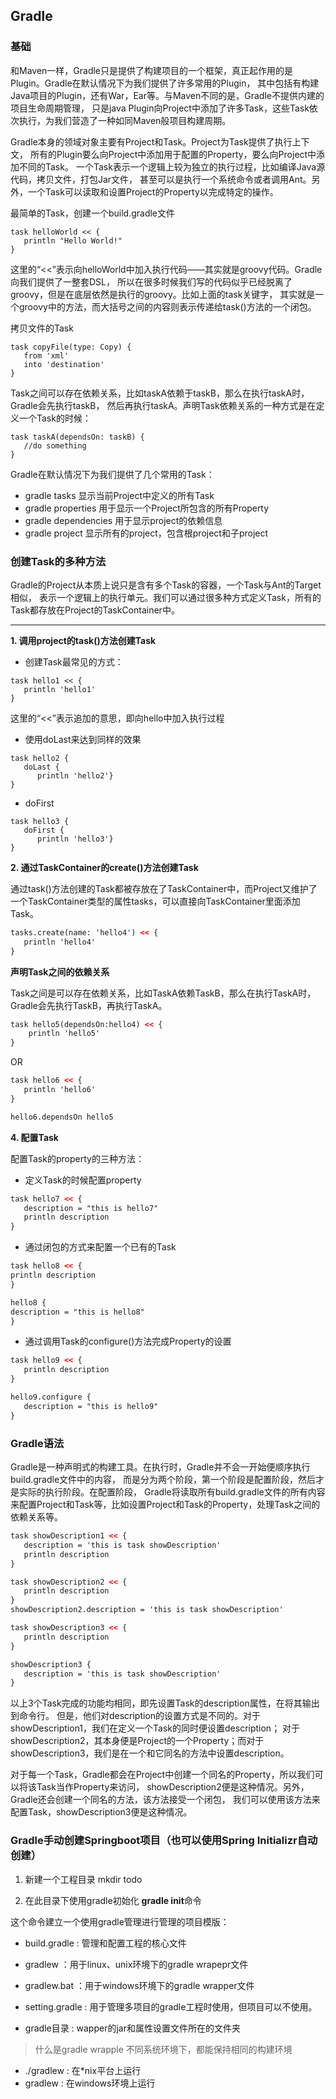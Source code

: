 ## Gradle

### 基础

和Maven一样，Gradle只是提供了构建项目的一个框架，真正起作用的是Plugin。Gradle在默认情况下为我们提供了许多常用的Plugin，
其中包括有构建Java项目的Plugin，还有War，Ear等。与Maven不同的是，Gradle不提供内建的项目生命周期管理，
只是java Plugin向Project中添加了许多Task，这些Task依次执行，为我们营造了一种如同Maven般项目构建周期。

Gradle本身的领域对象主要有Project和Task。Project为Task提供了执行上下文，
所有的Plugin要么向Project中添加用于配置的Property，要么向Project中添加不同的Task。
一个Task表示一个逻辑上较为独立的执行过程，比如编译Java源代码，拷贝文件，打包Jar文件，
甚至可以是执行一个系统命令或者调用Ant。另外，一个Task可以读取和设置Project的Property以完成特定的操作。

最简单的Task，创建一个build.gradle文件

    task helloWorld << {
       println "Hello World!"
    }
    
这里的“<<”表示向helloWorld中加入执行代码——其实就是groovy代码。Gradle向我们提供了一整套DSL，
所以在很多时候我们写的代码似乎已经脱离了groovy，但是在底层依然是执行的groovy。比如上面的task关键字，
其实就是一个groovy中的方法，而大括号之间的内容则表示传递给task()方法的一个闭包。

拷贝文件的Task

    task copyFile(type: Copy) {
       from 'xml'
       into 'destination'
    }
    
Task之间可以存在依赖关系，比如taskA依赖于taskB，那么在执行taskA时，Gradle会先执行taskB，
然后再执行taskA。声明Task依赖关系的一种方式是在定义一个Task的时候：

    task taskA(dependsOn: taskB) {
       //do something
    }
    
Gradle在默认情况下为我们提供了几个常用的Task：

- gradle tasks  显示当前Project中定义的所有Task
- gradle properties  用于显示一个Project所包含的所有Property
- gradle dependencies  用于显示project的依赖信息
- gradle project 显示所有的project，包含根project和子project

### 创建Task的多种方法

Gradle的Project从本质上说只是含有多个Task的容器，一个Task与Ant的Target相似，
表示一个逻辑上的执行单元。我们可以通过很多种方式定义Task，所有的Task都存放在Project的TaskContainer中。

-------

**1. 调用project的task()方法创建Task**

- 创建Task最常见的方式：

```
task hello1 << {
   println 'hello1'
}
```
这里的“<<”表示追加的意思，即向hello中加入执行过程

- 使用doLast来达到同样的效果

```doLast
task hello2 {
   doLast {
      println 'hello2'}
}
```

- doFirst

```doFirst
task hello3 {
   doFirst {
      println 'hello3'}
}
```
**2. 通过TaskContainer的create()方法创建Task**

通过task()方法创建的Task都被存放在了TaskContainer中，而Project又维护了一个TaskContainer类型的属性tasks，可以直接向TaskContainer里面添加Task。

```html
tasks.create(name: 'hello4') << {
   println 'hello4'
}
```

**声明Task之间的依赖关系**

Task之间是可以存在依赖关系，比如TaskA依赖TaskB，那么在执行TaskA时，Gradle会先执行TaskB，再执行TaskA。

```html  在定义一个Task的同时声明他的依赖关系 dependsOn
task hello5(dependsOn:hello4) << {
    println 'hello5'
}
```
OR
```html  先定义Task，然后声明依赖
task hello6 << {
   println 'hello6'
}

hello6.dependsOn hello5
```

**4. 配置Task**

配置Task的property的三种方法：

- 定义Task的时候配置property
```html
task hello7 << {
   description = "this is hello7" 
   println description
}
```
- 通过闭包的方式来配置一个已有的Task
```html
task hello8 << {
println description
}

hello8 {
description = "this is hello8"
}
```
- 通过调用Task的configure()方法完成Property的设置

```html
task hello9 << {
   println description
}

hello9.configure {
   description = "this is hello9"
}
```

### Gradle语法

Gradle是一种声明式的构建工具。在执行时，Gradle并不会一开始便顺序执行build.gradle文件中的内容，
而是分为两个阶段，第一个阶段是配置阶段，然后才是实际的执行阶段。在配置阶段，
Gradle将读取所有build.gradle文件的所有内容来配置Project和Task等，比如设置Project和Task的Property，处理Task之间的依赖关系等。

```html
task showDescription1 << {
   description = 'this is task showDescription'
   println description
}

task showDescription2 << {
   println description
}
showDescription2.description = 'this is task showDescription'

task showDescription3 << {
   println description
}

showDescription3 {
   description = 'this is task showDescription'
}
```
以上3个Task完成的功能均相同，即先设置Task的description属性，在将其输出到命令行。
但是，他们对description的设置方式是不同的。对于showDescription1，我们在定义一个Task的同时便设置description；
对于showDescription2，其本身便是Project的一个Property；而对于showDescription3，我们是在一个和它同名的方法中设置description。

对于每一个Task，Gradle都会在Project中创建一个同名的Property，所以我们可以将该Task当作Property来访问，
showDescription2便是这种情况。另外，Gradle还会创建一个同名的方法，该方法接受一个闭包，
我们可以使用该方法来配置Task，showDescription3便是这种情况。

### Gradle手动创建Springboot项目（也可以使用Spring Initializr自动创建）

1. 新建一个工程目录 mkdir todo

2. 在此目录下使用gradle初始化 **gradle init**命令

这个命令建立一个使用gradle管理进行管理的项目模版：

- build.gradle : 管理和配置工程的核心文件

- gradlew ：用于linux、unix环境下的gradle wrapepr文件

- gradlew.bat ：用于windows环境下的gradle wrapper文件

- setting.gradle : 用于管理多项目的gradle工程时使用，但项目可以不使用。

- gradle目录 : wapper的jar和属性设置文件所在的文件夹

> 什么是gradle wrapple 不同系统环境下，都能保持相同的构建环境

- ./gradlew <task> : 在*nix平台上运行
- gradlew <task> : 在windows环境上运行